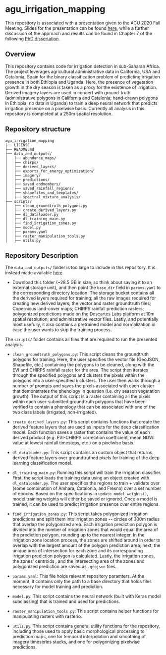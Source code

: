 # agu_irrigation_mapping

This repository is associated with a presentation given to the AGU 2020 Fall Meeting. Slides for the presentation can be found [here](https://storage.googleapis.com/terry_phd_export/presentations/agu_presentation.pptx), while a further discussion of the approach and results can be found in Chapter 7 of the following [PhD dissertation](https://storage.googleapis.com/terry_phd_export/thesis/tconlon_phd_dissertation.pdf).

## Overview

This repository contains code for irrigation detection in sub-Saharan Africa. The project leverages agricultural
 administrative data in California, USA and Catalonia, Spain for the binary classification problem of predicting
  irrigation presence in both Ethiopia and Uganda. Here, the presence of vegetation growth in the dry season is taken
   as a proxy for the existence of irrigation. Derived imagery layers are used in concert with ground-truth
    (administrative polygons in California and Catalonia; hand-drawn polygons in Ethiopia; no data in Uganda) to
     train a deep neural network that predicts irrigation presence on a pixelwise basis. Currently all analysis in
      this repository is completed at a 250m spatial resolution.

## Repository structure 
```
agu_irrigation_mapping
├── LICENSE
├── README.md
├── data_and_outputs/
│   ├── abundance_maps/
│   ├── chirps/
│   ├── derived_layers/
│   ├── exports_for_energy_optimization/
│   ├── imagery/
│   ├── predictions/
│   ├── saved_endmembers/
│   ├── saved_rainfall_regions/
│   ├── shapefiles_and_templates/
│   ├── spectral_mixture_analysis/
├── scripts/
│   ├── clean_groundtruth_polygons.py
│   ├── create_derived_layers.py
│   ├── dl_dataloader.py
│   ├── dl_training_main.py
│   ├── find_irrigation_zones.py
│   ├── model.py
│   ├── params.yaml
│   ├── raster_manipulation_tools.py
│   ├── utils.py
```

## Repository Description

The `data_and_outputs/` folder is too large to include in this repository. It is instead made available [here](https://console.cloud.google.com/storage/browser/terry_phd_export/projects/ethiopia/agu_irrigation_mapping/data_and_outputs).  
* Download this folder
  (~28.5 GB in size, so think about saving it to an external storage unit), and then point the `base_dir` field in
   `params.yaml` to the corresponding directory location. The storage bucket contains all the derived layers
    required for training; all the raw images required for creating new derived layers; the vector and raster
     groundtruth files; Copernicus land-cover maps; CHIRPS rainfall prediction rasters; polygonized predictions
      made on the Descartes Labs platform at 10m spatial resolution; and administrative vector files. Lastly, and
       potentially most usefully, it also contains a pretrained model and normalization in case the user wants to
        skip the training process. 


The `scripts/` folder contains all files that are required to run the presented analysis.

* `clean_groundtruth_polygons.py`: This script cleans the groundtruth polygons for training. Here, the user
 specifies the vector file (GeoJSON, Shapefile, etc.) containing the polygons to be cleaned, along with the EVI and
  CHIRPS rainfall raster for the area. The script then iterates through the specified polygons and clusters the
   pixels within the polygons into a user-specified `k` clusters. The user then walks through a number of prompts
    and saves the pixels associated with each cluster that demonstrates the phenology in question (i.e. dry season
     vegetation growth). The output of this script is a raster containing all the pixels within each user-submitted
      groundtruth polygons that have been verified to contain a phenology that can be associated with one of the two
       class labels (irrigated, non-irrigated). 

* `create_derived_layers.py`: This script contains functions that create the derived feature layers that are used as
 inputs for the deep classification model. Each function saves a raster that contains the value of each derived
  product (e.g. EVI-CHIRPS correlation coefficient, mean NDWI value at lowest rainfall timesteps, etc.) on a
   pixelwise basis. 

* `dl_dataloader.py`: This script contains an custom object that returns derived feature layers over groundtruthed
 pixels for training of the deep learning classification model. 

* `dl_training_main.py`: Running this script will train the irrigation classifier. First, the script loads the
 training data using an object created with `dl_dataloader.py`. The user specifies the regions to train + validate
  over (some combination of Amhara, Catalonia, and Fresno) over a set number of epochs. Based on the specifications
   in `update_model_weights()`, model training weights will either be saved or ignored. Once a model is trained, it
    can be used to predict irrigation presence over entire regions. 

* `find_irrigation_zones.py`: This script takes polygonized irrigation predictions and split them into irrigation
 zones -- circles of 300m radius that overlap the polygonized area. Each irrigation prediction polygon is divided
  into the number of irrigation zones that would equal the area of the prediction polygon, rounding up to the nearest
   integer. In the irrigation zone location process, the zones are shifted around in order to overlap with the
    largest amount of the polygon prediction area; next, the unique area of intersection for each zone and its
     corresponding irrigation prediction polygon is calculated. Lastly, the irrigation zones, the zones' centroids
     , and the intersecting area of the zones and polygonized prediction are saved as `.geojson` files. 

* `params.yaml`: This file holds relevant repository paramters. At the moment, it contains only the path to a base
 directory that holds files necessary for model training and prediction. 

* `model.py`: This script contains the neural network (built with Keras model subclassing) that is trained and used
 for predictions. 

* `raster_manipulation_tools.py`: This script contains helper functions for manipulating rasters with rasterio. 

* `utils.py`: This script contains general utility functions for the repository, including those used to apply basic
 morphological processing to prediction maps, one for temporal interpolation and smoothing of imagery timeseries
  stacks, and one for polygonizing pixelwise predictions. 



